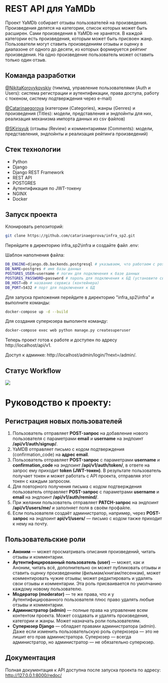 # REST API для YaMDb

Проект YaMDb собирает отзывы пользователей на произведения. Произведения делятся на категории, список которых может быть расширен. Сами произведения в YaMDb не хранятся. В каждой категории есть произведения, которым может быть присвоен жанр.
Пользователи могут ставить произведениям отзывы и оценку в диапазоне от одного до десяти, из которых формируется рейтинг произведения. На одно произведение пользователь может оставить только один отзыв.

## Команда разработки
[@NikitaKorovykovskiy](https://github.com/NikitaKorovykovskiy) (тимлид, управление пользователями (Auth и Users): система регистрации и аутентификации, права доступа, работу с токеном, систему подтверждения через e-mail)

[@Catarinaegorova](https://github.com/catarinaegorova) (категории (Categories), жанры (Genres) и произведения (Titles): модели, представления и эндпойнты для них, реализация механизма импорта данных из csv файлов)

[@SKirisyuk](https://github.com/SKirisyuk) (отзывы (Review) и комментариями (Comments): модели, представления, эндпойнты и реализация рейтинга произведений)

## Стек технологии
- Python
- Django
- Django REST Framework
- REST API
- POSTGRES
- Аутентификация по JWT-токену
- NGINX
- Docker
    


## Запуск проекта

Клонировать репозиторий:

```sh
git clone https://github.com/catarinaegorova/infra_sp2.git
```

Перейдите в директорию infra_sp2\infra и создайте файл .env:

Шаблон наполнения файла:

```sh
DB_ENGINE=django.db.backends.postgresql # указываем, что работаем с postgresql
DB_NAME=postgres # имя базы данных
POSTGRES_USER=username # логин для подключения к базе данных
POSTGRES_PASSWORD=password # пароль для подключения к БД (установите свой)
DB_HOST=db # название сервиса (контейнера)
DB_PORT=5432 # порт для подключения к БД 
```
Для запуска приложения перейдите в директорию "infra_sp2\infra" и выполните команды:

```sh
docker-compose up -d --build
```
Для создания суперюзера выполинте команду:
```sh
docker-compose exec web python manage.py createsuperuser
```
Теперь проект готов к работе и доступен по адресу http://localhost/api/v1.

Доступ к админке: http://localhost/admin/login/?next=/admin/.

## Статус Workflow

![](https://github.com/catarina.egorova/yamdb_final/actions/workflows/yamdb_workflow.yml)

# Руководство к проекту:

## Регистрация новых пользователей
1. Пользователь отправляет **POST-запрос** на добавление нового пользователя с параметрами **email** и **username** на эндпоинт **/api/v1/auth/signup/**.
2. YaMDB отправляет письмо с кодом подтверждения (confirmation_code) на **адрес email**.
3. Пользователь отправляет **POST-запрос** с параметрами **username** и **confirmation_code** на эндпоинт **/api/v1/auth/token/**, в ответе на запрос ему приходит **token (JWT-токен)**. В результате пользователь получает токен и может работать с API проекта, отправляя этот токен с каждым запросом.
4. Для повторного получения письма с кодом подтверждения пользователь отправляет **POST-запрос** с параметрами **username** и **email** на эндпоинт **/api/v1/auth/remind/**.
5. При желании пользователь отправляет **PATCH-запрос** на эндпоинт **/api/v1/users/me/** и заполняет поля в своём профайле.
6. Если пользователя создаёт администратор, например, через **POST-запрос** на эндпоинт **api/v1/users/** — письмо с кодом также приходит к нему на почту.

## Пользовательские роли
- **Аноним** — может просматривать описания произведений, читать отзывы и комментарии.
- **Аутентифицированный пользователь (user)** — может, как и Аноним, читать всё, дополнительно он может публиковать отзывы и ставить оценку произведениям (фильмам/книгам/песенкам), может комментировать чужие отзывы; может редактировать и удалять свои отзывы и комментарии. Эта роль присваивается по умолчанию каждому новому пользователю.
- **Модератор (moderator)** — те же права, что и у Аутентифицированного пользователя плюс право удалять любые отзывы и комментарии.
- **Администратор (admin)** — полные права на управление всем контентом проекта. Может создавать и удалять произведения, категории и жанры. Может назначать роли пользователям.
- **Суперюзер Django** — обладает правами администратора (admin). Даже если изменить пользовательскую роль суперюзера — это не лишит его прав администратора. Суперюзер — всегда администратор, но администратор — не обязательно суперюзер.

## Документация

Полная документация к API доступна после запуска проекта по адресу: http://127.0.0.1:8000/redoc/ 
